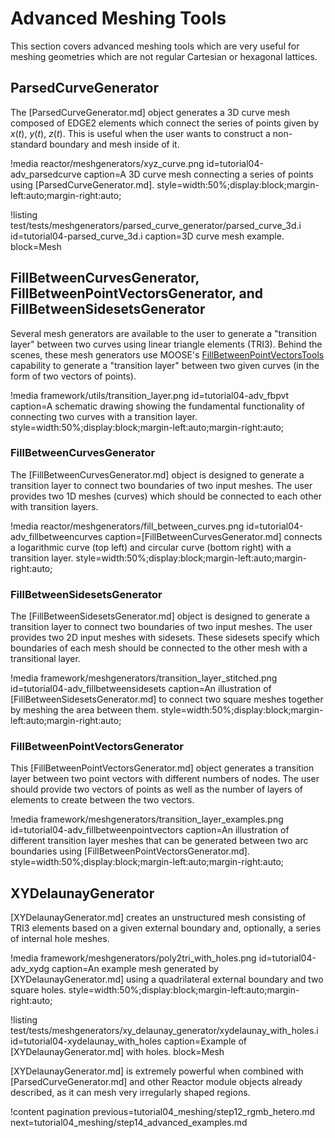 # Advanced Meshing Tools

This section covers advanced meshing tools which are very useful for meshing geometries which are not regular Cartesian or hexagonal lattices.

## ParsedCurveGenerator

The [ParsedCurveGenerator.md] object generates a 3D curve mesh composed of EDGE2 elements which connect the series of points given by $x(t)$, $y(t)$, $z(t)$. This is useful when the user wants to construct a non-standard boundary and mesh inside of it.

!media reactor/meshgenerators/xyz_curve.png
       id=tutorial04-adv_parsedcurve
       caption=A 3D curve mesh connecting a series of points using [ParsedCurveGenerator.md].
       style=width:50%;display:block;margin-left:auto;margin-right:auto;

!listing test/tests/meshgenerators/parsed_curve_generator/parsed_curve_3d.i
         id=tutorial04-parsed_curve_3d.i
         caption=3D curve mesh example.
         block=Mesh

## FillBetweenCurvesGenerator, FillBetweenPointVectorsGenerator, and FillBetweenSidesetsGenerator

Several mesh generators are available to the user to generate a "transition layer" between two curves using linear triangle elements (TRI3). Behind the scenes, these mesh generators use MOOSE's [FillBetweenPointVectorsTools](FillBetweenPointVectorsTools.md) capability to generate a "transition layer" between two given curves (in the form of two vectors of points).

!media framework/utils/transition_layer.png
       id=tutorial04-adv_fbpvt
       caption=A schematic drawing showing the fundamental functionality of connecting two curves with a transition layer.
       style=width:50%;display:block;margin-left:auto;margin-right:auto;

### FillBetweenCurvesGenerator

The [FillBetweenCurvesGenerator.md] object is designed to generate a transition layer to connect two boundaries of two input meshes. The user provides two 1D meshes (curves) which should be connected to each other with transition layers.

!media reactor/meshgenerators/fill_between_curves.png
       id=tutorial04-adv_fillbetweencurves
       caption=[FillBetweenCurvesGenerator.md] connects a logarithmic curve (top left) and circular curve (bottom right) with a transition layer.
       style=width:50%;display:block;margin-left:auto;margin-right:auto;

### FillBetweenSidesetsGenerator

The [FillBetweenSidesetsGenerator.md] object is designed to generate a transition layer to connect two boundaries of two input meshes. The user provides two 2D input meshes with sidesets. These sidesets specify which boundaries of each mesh should be connected to the other mesh with a transitional layer.

!media framework/meshgenerators/transition_layer_stitched.png
       id=tutorial04-adv_fillbetweensidesets
       caption=An illustration of [FillBetweenSidesetsGenerator.md] to connect two square meshes together by meshing the area between them.
       style=width:50%;display:block;margin-left:auto;margin-right:auto;

### FillBetweenPointVectorsGenerator

This [FillBetweenPointVectorsGenerator.md] object generates a transition layer between two point vectors with different numbers of nodes. The user should provide two vectors of points as well as the number of layers of elements to create between the two vectors.

!media framework/meshgenerators/transition_layer_examples.png
       id=tutorial04-adv_fillbetweenpointvectors
       caption=An illustration of different transition layer meshes that can be generated between two arc boundaries using [FillBetweenPointVectorsGenerator.md].
       style=width:50%;display:block;margin-left:auto;margin-right:auto;

## XYDelaunayGenerator

[XYDelaunayGenerator.md] creates an unstructured mesh consisting of TRI3 elements based on a given external boundary and, optionally, a series of internal hole meshes.

!media framework/meshgenerators/poly2tri_with_holes.png
       id=tutorial04-adv_xydg
       caption=An example mesh generated by [XYDelaunayGenerator.md] using a quadrilateral external boundary and two square holes.
       style=width:50%;display:block;margin-left:auto;margin-right:auto;

!listing test/tests/meshgenerators/xy_delaunay_generator/xydelaunay_with_holes.i
         id=tutorial04-xydelaunay_with_holes
         caption=Example of [XYDelaunayGenerator.md] with holes.
         block=Mesh

[XYDelaunayGenerator.md] is extremely powerful when combined with [ParsedCurveGenerator.md] and other Reactor module objects already described, as it can mesh very irregularly shaped regions.

!content pagination previous=tutorial04_meshing/step12_rgmb_hetero.md
                    next=tutorial04_meshing/step14_advanced_examples.md
